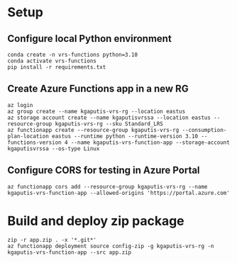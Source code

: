 # Setup
## Configure local Python environment
```
conda create -n vrs-functions python=3.10
conda activate vrs-functions
pip install -r requirements.txt
```

## Create Azure Functions app in a new RG
```
az login
az group create --name kgaputis-vrs-rg --location eastus
az storage account create --name kgaputisvrssa --location eastus --resource-group kgaputis-vrs-rg --sku Standard_LRS
az functionapp create --resource-group kgaputis-vrs-rg --consumption-plan-location eastus --runtime python --runtime-version 3.10 --functions-version 4 --name kgaputis-vrs-function-app --storage-account kgaputisvrssa --os-type Linux
```

## Configure CORS for testing in Azure Portal
```
az functionapp cors add --resource-group kgaputis-vrs-rg --name kgaputis-vrs-function-app --allowed-origins 'https://portal.azure.com'
```

# Build and deploy zip package
```
zip -r app.zip . -x '*.git*'
az functionapp deployment source config-zip -g kgaputis-vrs-rg -n kgaputis-vrs-function-app --src app.zip
```